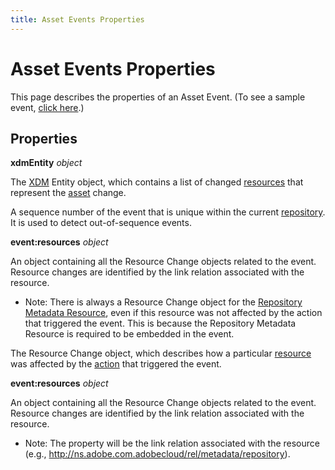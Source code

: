 ```yaml
---
title: Asset Events Properties
---
```


# Asset Events Properties

This page describes the properties of an Asset Event. (To see a sample event, [click here](asset-events-sample.json).)

## Properties

**xdmEntity** _object_

The [XDM](asset-events-glossary.md#xdm) Entity object, which contains a list of changed [resources](asset-events-glossary.md#resource) that represent the [asset](asset-events-glossary.md#asset) change.

<DetailsBlock slots="header,list" repeat="2" summary="(show/hide child properties)" subText="event:sequence number" />

A sequence number of the event that is unique within the current [repository](asset-events-glossary.md#repository). It is used to detect out-of-sequence events.

**event:resources** _object_

An object containing all the Resource Change objects related to the event. Resource changes are identified by the link relation associated with the resource.

- Note: There is always a Resource Change object for the [Repository Metadata Resource](asset-events-glossary.md#repository-metadata-resource), even if this resource was not affected by the action that triggered the event. This is because the Repository Metadata Resource is required to be embedded in the event.

<DetailsBlock slots="header,list" repeat="2" summary="(show/hide child properties)" subText="< link relation > object" />

The Resource Change object, which describes how a particular [resource](asset-events-glossary.md#resource) was affected by the [action](asset-events-actions.md) that triggered the event.

**event:resources** _object_

An object containing all the Resource Change objects related to the event. Resource changes are identified by the link relation associated with the resource.

- Note: The property will be the link relation associated with the resource (e.g., http://ns.adobe.com.adobecloud/rel/metadata/repository).


